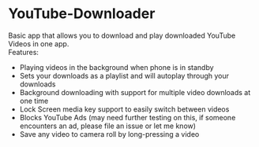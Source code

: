 # YouTube-Downloader

Basic app that allows you to download and play downloaded YouTube Videos in one app.  
Features: 
* Playing videos in the background when phone is in standby
* Sets your downloads as a playlist and will autoplay through your downloads
* Background downloading with support for multiple video downloads at one time
* Lock Screen media key support to easily switch between videos
* Blocks YouTube Ads (may need further testing on this, if someone encounters an ad, please file an issue or let me know)
* Save any video to camera roll by long-pressing a video

